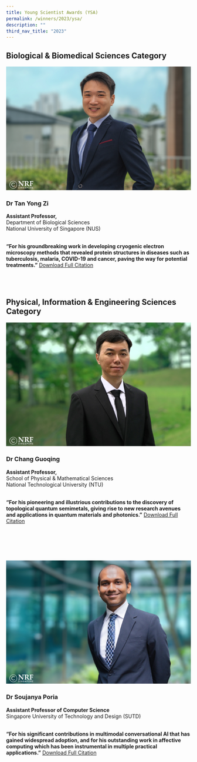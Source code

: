```yaml
---
title: Young Scientist Awards (YSA)
permalink: /winners/2023/ysa/
description: ""
third_nav_title: "2023"
---
```

## Biological &amp; Biomedical Sciences Category

![Dr Tan Yong Zi](/images/Winners/2023/2023-ysa-tyz.jpg)
### **Dr Tan Yong Zi**

<b>Assistant Professor,</b><br>
Department of Biological Sciences<br>
National University of Singapore (NUS)<br><br>

**“For his groundbreaking work in developing cryogenic electron microscopy methods that revealed protein structures in diseases such as tuberculosis, malaria, COVID-19 and cancer, paving the way for potential treatments.”**
[Download Full Citation](/files/Citations/2023/2023-ysa-citation-dr-tan-yong-zi.pdf)
<br><br>
<br><br>
## Physical, Information &amp; Engineering Sciences Category
![Dr Chang Guoqing](/images/Winners/2023/2023-ysa-cg.jpg)
### **Dr Chang Guoqing** 


<b>Assistant Professor,</b><br>
School of Physical &amp; Mathematical Sciences<br>
National Technological University (NTU)<br><br>

**“For his pioneering and illustrious contributions to the discovery of topological quantum semimetals, giving rise to new research avenues and applications in quantum materials and photonics.”**
[Download Full Citation](/files/Citations/2023/2023-ysa-citation-dr-chang-guoqing.pdf)
<br><br>
<br><br>

<br><br>
![Dr Soujanya Poria](/images/Winners/2023/2023-ysa-sp.jpg)
### **Dr Soujanya Poria**

<b>Assistant Professor of Computer Science</b><br>
Singapore University of Technology and Design (SUTD)<br><br>

**“For his significant contributions in multimodal conversational AI that has gained widespread adoption, and for his outstanding work in affective computing which has been instrumental in multiple practical applications.”**
[Download Full Citation](/files/Citations/2023/2023-ysa-citation-dr-soujanya-poria.pdf)
<br><br>
<br><br>